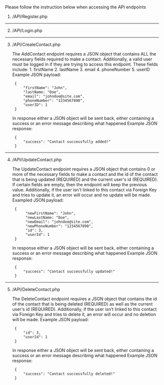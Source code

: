 Please follow the instruction below when accessing the API endpoints 

1. /API/Register.php



------------------------------------------------------------
2. /API/Login.php



------------------------------------------------------------
3. /API/CreateContact.php

    The AddContact endpoint requires a JSON object that contains ALL the necessary fields required to make a contact.
    Additionally, a valid user must be logged in if they are trying to access this endpoint.
    These fields include:
        1. firstName
        2. lastName
        3. email
        4. phoneNumber
        5. userID
    Example JSON payload:
        
        {
            "firstName": "John",
            "lastName: "Doe",
            "email": "johndoe@site.com",
            "phoneNumber": "1234567890",
            "userID": 1
        }
    In response either a JSON object will be sent back, either containing a success or an error message describing what happened
    Example JSON response: 
    
        {
            "success": "Contact successfully added!"
        }

------------------------------------------------------------
4. /API/UpdateContact.php

    The UpdateContact endpoint requires a JSON object that contains 0 or more of the necessary fields to make a contact and the id of the contact that is 
    being updated (REQUIRED) and the current user's id (REQUIRED). If certain fields are empty, then the endpoint will keep the previous value.
    Additionally, if the user isn't linked to this contact via Foreign Key and tries to update it, an error will occur and no update will be made.
    Exampled JSON payload:
    
        {
             "newFirstName": "John",
             "newLastName: "Doe",
             "newEmail": "johndoe@site.com",
             "newPhoneNumber": "1234567890",
             "id": 3,
             "userId": 1
        }
    
    In response either a JSON object will be sent back, either containing a success or an error message describing what happened
    Example JSON response: 
        
        {
            "success": "Contact successfully updated!"
        }

------------------------------------------------------------
5. /API/DeleteContact.php

    The DeleteContact endpoint requires a JSON object that contains the id of the contact that is being deleted (REQUIRED) as well as the current user's id (REQUIRED).
    Additionally, if the user isn't linked to this contact via Foreign Key and tries to delete it, an error will occur and no deletion will be made.
    Example JSON payload:
        
        {
            "id": 3,
            "userId": 1
        }
    In response either a JSON object will be sent back, either containing a success or an error message describing what happened
    Example JSON response: 
        
        {
            "success": "Contact successfully deleted!"
        }


